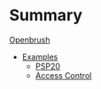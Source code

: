 # Summary

[Openbrush](README.md)
- [Examples](./examples/README.md)
    - [PSP20](./examples/psp20.md)
    - [Access Control](./examples/access-control.md)
